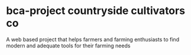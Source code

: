 # bca-project countryside cultivators co
 A web based project that helps farmers and farming enthusiasts to find modern and adequate tools for their farming needs
